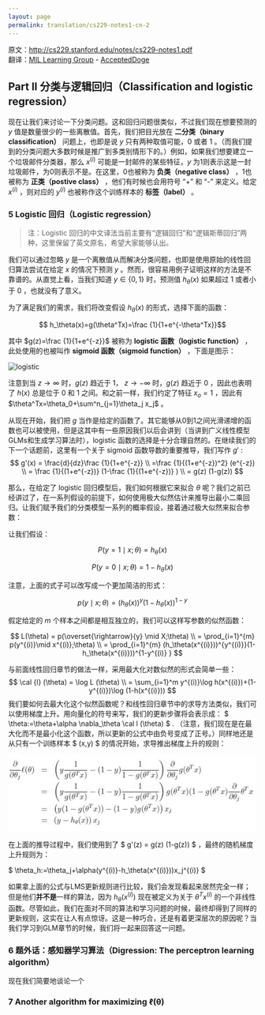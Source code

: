 ```yaml
---
layout: page
permalink: translation/cs229-notes1-cn-2
---
```


原文：http://cs229.stanford.edu/notes/cs229-notes1.pdf  
翻译：[MIL Learning Group](https://github.com/milLearningGroup/Stanford-CS229-CN) - [AcceptedDoge](https://github.com/AcceptedDoge)

## Part II 分类与逻辑回归（Classification and logistic regression）

现在让我们来讨论一下分类问题。这和回归问题很类似，不过我们现在想要预测的 $y$ 值是数量很少的一些离散值。首先，我们把目光放在 **二分类（binary classification）** 问题上，也即是说 $y$ 只有两种取值可能，0 或者 1 。（而我们提到的分类问题大多数时候是推广到多类别情形下的。）例如，如果我们想要建立一个垃圾邮件分类器，那么 $x^{(i)}$ 可能是一封邮件的某些特征，$y$ 为1则表示这是一封垃圾邮件，为0则表示不是。在这里，0也被称为 **负类（negative class）** ，1也被称为 **正类（postive class）** ，他们有时候也会用符号 “+” 和 “-” 来定义。给定 $x^{(i)}$ ，则对应的 $y^{(i)}$ 也被称作这个训练样本的 **标签（label）** 。

### 5 Logistic 回归（Logistic regression）

>  注：Logistic 回归的中文译法当前主要有“逻辑回归”和“逻辑斯蒂回归”两种，这里保留了英文原名，希望大家能够认出。

我们可以通过忽略 $y$ 是一个离散值从而解决分类问题，也即是使用原始的线性回归算法尝试在给定 $x$ 的情况下预测 $y$ 。然而，很容易用例子证明这样的方法是不靠谱的。从直觉上看，当我们知道 $y\in\{0,1\}$ 时，预测值 $h_\theta(x)$ 如果超过 1 或者小于 0 ，也就没有了意义。  

为了满足我们的需求，我们将改变假设 $h_\theta(x)$ 的形式，选择下面的函数：  

$$ h_\theta(x)=g(\theta^Tx)=\frac {1}{1+e^{-\theta^Tx}}$$

其中 $g(z)=\frac {1}{1+e^{-z}}$ 被称为 **logistic 函数（logistic function）** ，此处使用的也被叫作 **sigmoid 函数（sigmoid function）** ，下面是图示：  

![logistic](../../assets/image/notes1-logistics.jpg)

注意到当 $z\rightarrow \infty$ 时，$g(z)$ 趋近于 1， $z\rightarrow -\infty$ 时，$g(z)$ 趋近于 0 ，因此也表明了 $h(x)$ 总是位于 0 和 1 之间。和之前一样，我们约定了特征 $x_o=1$ ，因此有 $\theta^Tx=\theta_0+\sum^n_{j=1}\theta_j x_j$ 。

从现在开始，我们把 $g$ 当作是给定的函数了。其它能够从0到1之间光滑递增的函数也可以被使用，但是这其中有一些原因我们以后会讲到（当讲到广义线性模型GLMs和生成学习算法时），logistic 函数的选择是十分合理自然的。在继续我们的下一个话题前，这里有一个关于 sigmoid 函数导数的重要推导，我们写作 $g'$ :    
$$
g'(x) = \frac{d}{dz}\frac {1}{1+e^{-z}} \\
        =\frac {1}{(1+e^{-z})^2} (e^{-z})  \\
        = \frac {1}{(1+e^{-z})}  (1-\frac {1}{(1+e^{-z})} ) \\
        = g(z) (1-g(z))
$$


那么，在给定了 logistic 回归模型后，我们如何根据它来拟合 $\theta$ 呢？我们之前已经讲过了，在一系列假设的前提下，如何使用极大似然估计来推导出最小二乘回归。让我们赋予我们的分类模型一系列的概率假设，接着通过极大似然来拟合参数：  

让我们假设：  

$$ P(y=1\mid x;\theta) = h_\theta(x) $$

$$ P(y=0\mid x;\theta) = 1-h_\theta(x) $$

注意，上面的式子可以改写成一个更加简洁的形式：  

$$p(y\mid x;\theta)=(h_\theta(x))^y(1-h_\theta(x))^{1-y}$$

假定给定的 $m$ 个样本之间都是相互独立的，我们可以这样写参数的似然函数：  


$$
L(\theta) = p(\overset{\rightarrow}{y} \mid X;\theta) \\ = \prod_{i=1}^{m} p(y^{(i)}\mid x^{(i)};\theta) \\ =  \prod_{i=1}^{m}  (h_\theta(x^{(i)}))^{y^{(i)}}(1-h_\theta(x^{(i)}))^{1-y^{(i)} }
$$

与前面线性回归章节的做法一样，采用最大化对数似然的形式会简单一些：  
$$
\cal {l} (\theta) = \log  L  (\theta) \\
= \sum_{i=1}^m y^{(i)}\log h(x^{(i)})+(1-y^{(i)})\log (1-h(x^{(i)}))
$$
我们要如何去最大化这个似然函数呢？和线性回归章节中的求导方法类似，我们可以使用梯度上升。用向量化的符号来写，我们的更新步骤将会表示成： $ \theta:=\theta+\alpha \nabla_\theta \cal l (\theta) $ . （注意，我们现在是在最大化而不是最小化这个函数，所以更新的公式中由负号变成了正号。）同样地还是从只有一个训练样本 $ (x,y) $ 的情况开始，求导推出梯度上升的规则：  

![gradient-ascent](../../assets/image/notes1-gradient-ascent.jpg)

在上面的推导过程中，我们使用到了 $ g'(z) = g(z) (1-g(z)) $ ，最终的随机梯度上升规则为：  

$ \theta_h:=\theta_j+\alpha(y^{(i)}-h_\theta(x^{(i)}))x_j^{(i)} $

如果拿上面的公式与LMS更新规则进行比较，我们会发现看起来居然完全一样；但是他们**并不是**一样的算法，因为 $h_\theta(x^{(i)})$ 现在被定义为关于 $\theta^Tx^{(i)}$ 的一个非线性函数。尽管如此，我们在面对不同的算法和学习问题的时候，最终却得到了同样的更新规则，这实在让人有点惊讶。这是一种巧合，还是有着更深层次的原因呢？当我们学习到GLM章节的时候，我们将一起来回答这一问题。

### 6 题外话：感知器学习算法（Digression: The perceptron learning algorithm）

现在我们简要地谈论一个



### 7 Another algorithm for maximizing ℓ(θ)

